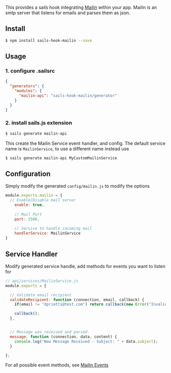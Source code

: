 This provides a sails hook integrating [Mailin](http://mailin.io/) within your app.  Mailin is an smtp server that listens for emails and parses them as json.

## Install
```sh
$ npm install sails-hook-mailin --save
```

## Usage

### 1. configure .sailsrc

```json
{
  "generators": {
    "modules": {
      "mailin-api": "sails-hook-mailin/generator"
    }
  }
}
```

### 2. install sails.js extension
```sh
$ sails generate mailin-api
```

This create the Mailin Service event handler, and config.  The default service name is `MailinService`, to use a different name instead use
```sh
$ sails generate mailin-api MyCustomMailinService
```

## Configuration
Simply modify the generated `config/mailin.js` to modify the options
```js
module.exports.mailin = {
  // Enable/Disable mail server
	enable: true,
	
	// Mail Port
	port: 2500,
	
	// Service to handle incoming mail 
	handlerService: MailinService
}
```

## Service Handler
Modify generated service handle, add methods for events you want to listen for

```js
// api/services/MailinService.js
module.exports = {

  // Validate email recipient
  validateRecipient: function (connection, email, callback) {
    if(email != "dprietti@test.com") return callback(new Error("Invalid Recipient"));

    callback();
  },


  // Message was received and parsed.
  message: function (connection, data, content) {
    console.log("New Message Received - Subject: " + data.subject);
  }

};
```

For all possible event methods, see [Mailin Events](https://github.com/Flolagale/mailin#events)
